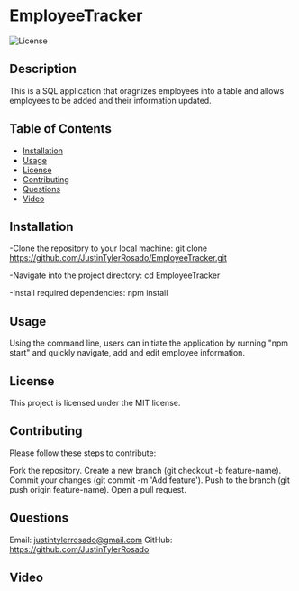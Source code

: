 # EmployeeTracker
![License](https://img.shields.io/badge/License-MIT-blue.svg)

## Description
This is a SQL application that oragnizes employees into a table and allows employees to be added and their information updated.

## Table of Contents
- [Installation](#installation)
- [Usage](#usage)
- [License](#license)
- [Contributing](#contributing)
- [Questions](#questions)
- [Video](#video)

## Installation
-Clone the repository to your local machine:
git clone https://github.com/JustinTylerRosado/EmployeeTracker.git

-Navigate into the project directory:
cd EmployeeTracker

-Install required dependencies:
npm install

## Usage
Using the command line, users can initiate the application by running "npm start" and quickly navigate, add and edit employee information.

## License
This project is licensed under the MIT license.

## Contributing
Please follow these steps to contribute:

Fork the repository.
Create a new branch (git checkout -b feature-name).
Commit your changes (git commit -m 'Add feature').
Push to the branch (git push origin feature-name).
Open a pull request.

## Questions
Email: justintylerrosado@gmail.com
GitHub: https://github.com/JustinTylerRosado

## Video
